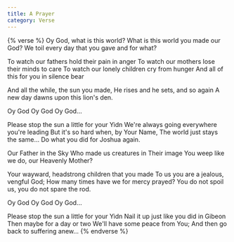 ```yaml
---
title: A Prayer
category: Verse
---
```

{% verse %}
Oy God, what is this world?
What is this world you made our God?
We toil every day that you gave and for what?

To watch our fathers hold their pain in anger
To watch our mothers lose their minds to care
To watch our lonely children cry from hunger
And all of this for you in silence bear

And all the while, the sun you made,
He rises and he sets, and so again
A new day dawns upon this lion's den.

Oy God Oy God Oy God…

Please stop the sun a little for your Yidn
We're always going everywhere you're leading
But it's so hard when, by Your Name,
The world just stays the same…
Do what you did for Joshua again.

Our Father in the Sky
Who made us creatures in Their image
You weep like we do, our Heavenly Mother?

Your wayward, headstrong children that you made
To us you are a jealous, vengful God;
How many times have we for mercy prayed?
You do not spoil us, you do not spare the rod.

Oy God Oy God Oy God…

Please stop the sun a little for your Yidn
Nail it up just like you did in Gibeon
Then maybe for a day or two
We'll have some peace from You;
And then go back to suffering anew…
{% endverse %}
